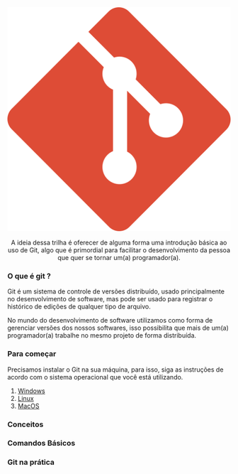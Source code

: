 <div align="center">
    <img src="./images/git.svg">
</div>

<p align="center">A ideia dessa trilha é oferecer de alguma forma uma introdução básica ao uso de Git, algo que é primordial para facilitar o desenvolvimento da pessoa que quer se tornar um(a) programador(a).</p>

### O que é git ?

Git é um sistema de controle de versões distribuído, usado principalmente no desenvolvimento de software, mas pode ser usado para registrar o histórico de edições de qualquer tipo de arquivo.  

No mundo do desenvolvimento de software utilizamos como forma de gerenciar versões dos nossos softwares, isso possibilita que mais de um(a) programador(a) trabalhe no mesmo projeto de forma distribuída.

### Para começar

Precisamos instalar o Git na sua máquina, para isso, siga as instruções de acordo com o sistema operacional que você está utilizando.

1. [Windows](/ambientes/windows.md)
2. [Linux](/ambientes/linux.md)
3. [MacOS](/ambientes/mac-os.md)

### Conceitos

### Comandos Básicos

### Git na prática
